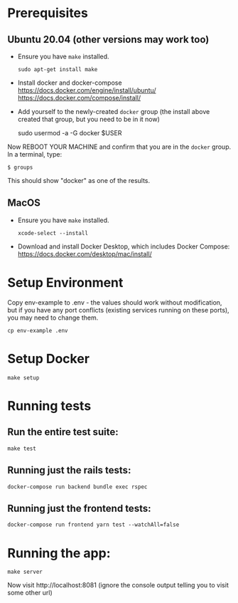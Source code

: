 # Prerequisites

## Ubuntu 20.04 (other versions may work too)

* Ensure you have `make` installed.

      sudo apt-get install make

* Install docker and docker-compose
https://docs.docker.com/engine/install/ubuntu/
https://docs.docker.com/compose/install/

* Add yourself to the newly-created `docker` group (the install above created that group, but you need to be in it now)

    sudo usermod -a -G docker $USER

Now REBOOT YOUR MACHINE and confirm that you are in the `docker` group. In a terminal, type:

    $ groups

This should show "docker" as one of the results.

## MacOS

* Ensure you have `make` installed.

      xcode-select --install

* Download and install Docker Desktop, which includes Docker Compose: 
https://docs.docker.com/desktop/mac/install/


# Setup Environment
Copy env-example to .env - the values should work without modification, but if you have any port conflicts (existing services running on these ports), you may need to change them. 

    cp env-example .env

# Setup Docker 

    make setup

# Running tests

## Run the entire test suite:

    make test

## Running just the rails tests: 

    docker-compose run backend bundle exec rspec

## Running just the frontend tests: 

   	docker-compose run frontend yarn test --watchAll=false

# Running the app: 

    make server

Now visit http://localhost:8081 (ignore the console output telling you to visit some other url)